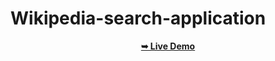 # Wikipedia-search-application


<div align="center">

<a href="https://sameerreddy213.github.io/wikipidia_search_application/"><strong>➥ Live Demo</strong></a>
</div>
